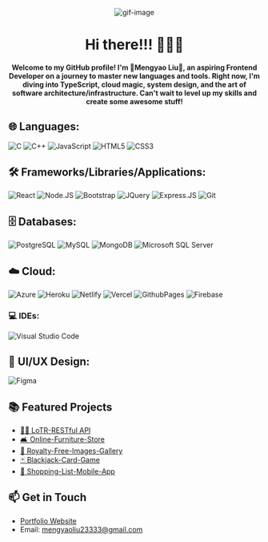 <p align="center">
  <img src="https://i.giphy.com/media/v1.Y2lkPTc5MGI3NjExN2pzb2c3ZnByZWRrYnp2OXN6NWI1M2lhNzY4eGl5YzhhZ3J6djEyeiZlcD12MV9pbnRlcm5hbF9naWZfYnlfaWQmY3Q9Zw/j7k6JOp8LufhXspVfu/giphy.gif" alt="gif-image"/>
</p>

<h1 align="center">Hi there!!! 👋😊😊</h1>
<h4 align="center">Welcome to my GitHub profile! I'm 🌟Mengyao Liu🌟, an aspiring Frontend Developer on a journey to master new languages and tools. Right now, I'm diving into TypeScript, cloud magic, system design, and the art of software architecture/infrastructure. Can't wait to level up my skills and create some awesome stuff!</h4>

## 🌐 Languages:

![C](https://img.shields.io/badge/C-A8B9CC?style=for-the-badge&logo=C&logoColor=white)
![C++](https://img.shields.io/badge/C++-00599C?style=for-the-badge&logo=cplusplus&logoColor=white)
![JavaScript](https://img.shields.io/badge/JavaScript-F7DF1E?style=for-the-badge&logo=javascript&logoColor=black)
![HTML5](https://img.shields.io/badge/HTML5-E34F26?style=for-the-badge&logo=html5&logoColor=white)
![CSS3](https://img.shields.io/badge/CSS3-1572B6?style=for-the-badge&logo=css3&logoColor=white)

## 🛠️ Frameworks/Libraries/Applications:

![React](https://img.shields.io/badge/React-20232A?style=for-the-badge&logo=react&logoColor=61DAFB)
![Node.JS](https://img.shields.io/badge/Node.js-43853D?style=for-the-badge&logo=node.js&logoColor=white)
![Bootstrap](https://img.shields.io/badge/Bootstrap-563D7C?style=for-the-badge&logo=bootstrap&logoColor=white)
![JQuery](https://img.shields.io/badge/jQuery-0769AD?style=for-the-badge&logo=jquery&logoColor=white)
![Express.JS](https://img.shields.io/badge/Express.js-000000?style=for-the-badge&logo=express&logoColor=white)
![Git](https://img.shields.io/badge/Git-F05032?style=for-the-badge&logo=git&logoColor=white)

## 🗄️ Databases:
![PostgreSQL](https://img.shields.io/badge/PostgreSQL-316192?style=for-the-badge&logo=postgresql&logoColor=white)
![MySQL](https://img.shields.io/badge/MySQL-4479A1?style=for-the-badge&logo=mysql&logoColor=white)
![MongoDB](https://img.shields.io/badge/MongoDB-4EA94B?style=for-the-badge&logo=mongodb&logoColor=white)
![Microsoft SQL Server](https://img.shields.io/badge/Microsoft_SQL_Server-CC2927?style=for-the-badge&logo=microsoftsqlserver&logoColor=white)

## ☁️ Cloud:
![Azure](https://img.shields.io/badge/Azure-0078D4?style=for-the-badge&logo=microsoftazure&logoColor=white)
![Heroku](https://img.shields.io/badge/Heroku-430098?style=for-the-badge&logo=heroku&logoColor=white)
![Netlify](https://img.shields.io/badge/Netlify-00C7B7?style=for-the-badge&logo=netlify&logoColor=white)
![Vercel](https://img.shields.io/badge/Vercel-000000?style=for-the-badge&logo=vercel&logoColor=white)
![GithubPages](https://img.shields.io/badge/Github_Pages-222222?style=for-the-badge&logo=githubpages&logoColor=white)
![Firebase](https://img.shields.io/badge/Firebase-FFCA28?style=for-the-badge&logo=firebase&logoColor=white)

### 💻 IDEs:
![Visual Studio Code](https://img.shields.io/badge/Visual_Studio_Code-0078D4?style=for-the-badge&logo=visualstudiocode&logoColor=white)

## 🎨 UI/UX Design:
![Figma](https://img.shields.io/badge/Figma-F24E1E?style=for-the-badge&logo=figma&logoColor=white)

## 📚 Featured Projects

- [🧝‍♂️ LoTR-RESTful API](https://github.com/LynetteLiu2333/LoTR-RESTful-API)
- [🛋️ Online-Furniture-Store](https://github.com/LynetteLiu2333/Online-Furniture-Store)
- [📸 Royalty-Free-Images-Gallery](https://github.com/LynetteLiu2333/Royalty-Free-Images-Gallery)
- [🃏 Blackjack-Card-Game](https://github.com/LynetteLiu2333/Blackjack-Card-Game)
- [📝 Shopping-List-Mobile-App](https://github.com/LynetteLiu2333/Shopping-List-Mobile-App)

## 📫 Get in Touch

- [Portfolio Website](xxx)
- Email: <mengyaoliu23333@gmail.com>
